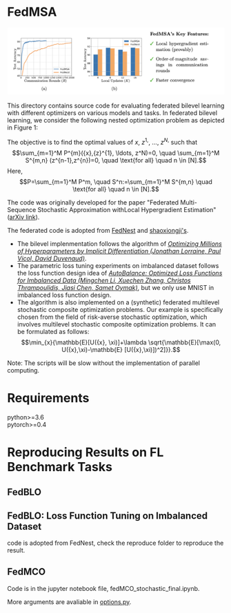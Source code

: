 # FedMSA





![alt ](figs/fedMSA-feature.png)

This directory contains source code for evaluating federated bilevel learning with different optimizers on various models and tasks.  In federated bilevel learning, we consider the following nested optimization problem as depicted in Figure 1:

The objective is to find the optimal values of ${x}$, ${z}^{1,}$, $\ldots$, ${z}^{N,}$ such that
$$\sum_{m=1}^M P^{m}({x},{z}^{1}, \ldots, z^N)=0, \quad \sum_{m=1}^M S^{m,n} (z^{n-1},z^{n})=0, \quad \text{for all}  \quad n \in [N].$$
Here, $$P=\sum_{m=1}^M P^m, \quad S^n:=\sum_{m=1}^M S^{m,n}  \quad \text{for all} \quad  n \in [N].$$

The code was originally developed for the paper
"Federated Multi-Sequence Stochastic Approximation withLocal Hypergradient Estimation" ([arXiv link](https://arxiv.org/submit/4930672)).
 
The federated code is adopted from [FedNest](https://github.com/ucr-optml/FedNest) and [shaoxiongji's](https://github.com/shaoxiongji/federated-learning). 


- The bilevel implenmentation follows the algorithm of 
[*Optimizing Millions of Hyperparameters by Implicit Differentiation (Jonathan Lorraine, Paul Vicol, David Duvenaud)*](https://arxiv.org/abs/1911.02590). 
- The parametric loss tuning experiments on imbalanced dataset follows the loss function design idea of 
[*AutoBalance: Optimized Loss Functions for Imbalanced Data (Mingchen Li, Xuechen Zhang, Christos Thrampoulidis, Jiasi Chen, Samet Oymak)*](https://openreview.net/pdf?id=ebQXflQre5a), but we only use MNIST in imbalanced loss function design. 
- The algorithm is also implemented on a (synthetic) federated multilevel stochastic composite optimization problems.  Our example is specifically chosen from the field of risk-averse stochastic optimization, which involves multilevel stochastic composite optimization problems. It can be formulated as follows: 
$$\min_{x}{\mathbb{E}[U({x}, \xi)]+\lambda \sqrt{\mathbb{E}[\max(0, U({x},\xi)-\mathbb{E} [U({x},\xi)])^2]}}.$$



Note: The scripts will be slow without the implementation of parallel computing. 

# Requirements
python>=3.6  
pytorch>=0.4

# Reproducing Results on FL Benchmark Tasks

## FedBLO 


## FedBLO: Loss Function Tuning on Imbalanced Dataset
code is adopted from FedNest, check the reproduce folder to reproduce the result.


## FedMCO 
 Code is in the jupyter notebook file, fedMCO_stochastic_final.ipynb.



More arguments are avaliable in [options.py](utils/options.py). 

